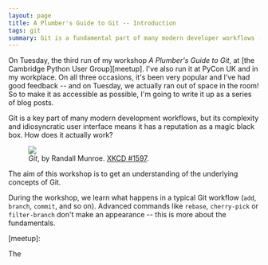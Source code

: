 ```yaml
---
layout: page
title: A Plumber's Guide to Git -- Introduction
tags: git
summary: Git is a fundamental part of many modern developer workflows -- but how does it really work under the hood?  In this series, we'll learn about the fundamentals of Git internals.
---
```


On Tuesday, the third run of my workshop *A Plumber's Guide to Git*, at [the Cambridge Python User Group][meetup].
I've also run it at PyCon UK and in my workplace.
On all three occasions, it's been very popular and I've had good feedback -- and on Tuesday, we actually ran out of space in the room!
So to make it as accessible as possible, I'm going to write it up as a series of blog posts.

Git is a key part of many modern development workflows, but its complexity and idiosyncratic user interface means it has a reputation as a magic black box.
How does it actually work?

<figure style="max-width: 330px;">
  <img src="/images/2018/xkcd_git.png">
  <figcaption>
    <em>Git</em>, by Randall Munroe.
    <a href="https://xkcd.com/1597/">XKCD #1597</a>.
  </figcaption>
</figure>

The aim of this workshop is to get an understanding of the underlying concepts of Git.

During the workshop, we learn what happens in a typical Git workflow (`add`, `branch`, `commit`, and so on).
Advanced commands like `rebase`, `cherry-pick` or `filter-branch` don't make an appearance -- this is more about the fundamentals.



[meetup]:

<!-- summary -->

The
